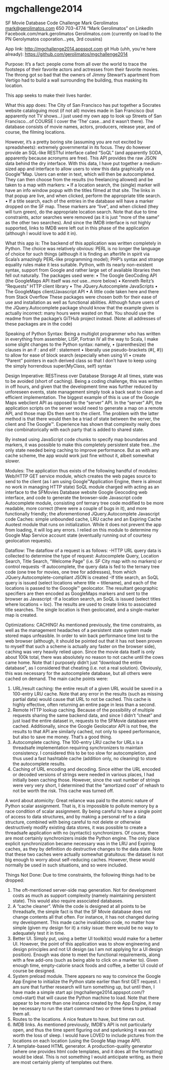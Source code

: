 mgchallenge2014
===============

SF Movie Database Code Challenge
Mark Gerolimatos
mark@gerolimatos.com
650 703-4774
“Mark Gerolimatos” on LinkedIn 
Facebook.com/mark.gerolimatos
Gerolimatos.com (currently on load to the PN Gerolymatos coporation…yes, 3rd cousins)

App link: http://mgchallenge2014.appspot.com
git Hub (uhh, you're here already): https://github.com/gerolimatos/mgchallenge2014


Purpose:
It’s a fact: people come from all over the world to trace the footsteps of their favorite actors and actresses from their favorite movies. The throng got so bad that the owners of Jimmy Stewart’s apartment from Vertigo had to build a wall surrounding the building, thus masking its location.

This app seeks to make their lives harder.

What this app does:
The City of San Francisco has put together a Socrates website cataloguing most (if not all) movies made in San Francisco (but apparently not TV shows…I just used my own app to look up Streets of San Francisco…of COURSE I cover the ‘The’ case…and it wasn’t there). The database consists of movie names, actors, producers, release year, and of course, the filming locations.

However, it’s a pretty boring site (assuming you are not excited by spreadsheets): extremely governmental in its focus. They do however provide an SQL-like RESTful interface called “SoQL” (and apparently SODA, apparently because acronyms are free). This API provides the raw JSON data behind the dry interface.
With this data, I have put together a medium-sized app and interface to allow users to view this data graphically on a Google™Map. Users can enter in text, which will then be autocompleted. They can then choose from the results (no freelancing allowed) and be taken to a map with markers:
•	If a location search, the (single) marker will have an info window popup with the titles filmed at that site. The links in that popup are live, and when clicked, perform the appropriate title search.
•	If a title search, each of the entries in the database will have a marker dropped on the SF map. These markers are “live”, and when clicked (they will turn green), do the appropriate location search.
Note that due to time constraints, actor searches were removed (as it is just “more of the same” as the other two searches). And since the IMDB interface is not highly supported, links to IMDB were left out in this phase of the application (although I would love to add it in).

What this app is:
The backend of this application was written completely in Python. The choice was relatively obvious: PERL is no longer the language of choice for such things (although it is finding an afterlife in spirit via Scala’s amazingly PERL-like programming model); PHP’s syntax and strange equality rules make it less suitable. Python, with its nearly non-existent syntax, support  from Google and rather large set of available libraries then fell out naturally. 
The packages used were:
•	The Google GeoCoding API (the GoogleMaps API itself was *not* use…more below)
•	Kenneth Reitz’s “Requests” HTTP client library
•	The JQuery.Autocomplete JavaScripts
•	The GoogleMaps client/Javascript API
•	A little code taken here and there from Stack Overflow
These packages were chosen both for their ease of use and installation as well as functional abilities. Although future users of the JQuery.Autocomplete package should know that the example given is actually incorrect: many hours were wasted on that. You should use the readme from the package’s GiTHub project instead.
(Note: all addresses of these packages are in the code)

Speaking of Python Syntax:
Being a multiglot programmer who has written in everything from assembler, LISP, Fortran IV all the way to Scala, I make some slight changes to the Python syntax: namely, 
•	(parenthesize) the clauses in an if : and elif : statement
•	liberally use pseudo-brackets (#{, #}) to allow for ease of block search (especially when using VI
•	create “Parent” pointers in each derived class so that I don’t have to keep using the simply horrendous super(MyClass, self) syntax

Design Imperative: RESTiness over Database Storage
At all times, state was to be avoided (short of caching). Being a coding challenge, this was written in off hours, and given that the development time was further reduced by unforeseen events, state management simply took a back seat to clean and efficient implementation. 
The biggest example of this is use of the Google Maps webclient API as opposed to the “server” API. In the “server” API, the application scripts on the server would need to generate a map on a remote API, and those map IDs then sent to the client. The problem with the latter method is that there would then be a triad of state between the server, the client and The Google™. Experience has shown that complexity really does rise combinatorically with each party that is added to shared state.

By instead using JavaScript code chunks to specify map boundaries and markers, it was possible to make this completely persistent state free…the only state needed being caching to improve performance. But as with any cache scheme, the app would work just fine without it, albeit somewhat slower.

Modules:
The application thus exists of the following handful of modules:
Web/HTTP GET service module, which creates the web pages source to send to the client (as I am using Google™Application Engine, there is almost no work in managing HTTP state)
SoQL module charged with acting as an interface to the SFMovies Database website
Google Geocoding web interface, and code to generate the browser-side Javascript code
Autocomplete module, consisting onf ternary tree code  modified to be more readable, more correct (there were a couple of bugs in it), and more functionally friendly; the aforementioned JQuery.Autocomplete Javascript code
Caches: simple unbounded cache, LRU cache and an Expiring Cache
Auotest module that runs on initialization. While it does not prevent the app from loading, it will log any errors. I relied on this module to determine my Google Map Service account state (eventually running out of courtesy geolocation requests).

Dataflow:
The dataflow of a request is as follows:
-HTTP URL query data is collected to determine the type of request: Autocomplete Query, Location Search, Title Search, “Welcome Page” (i.e. SF City map with no markers) or control requests
-If autocomplete, the query data is fed to the ternary tree code (one tree for movies, one tree for addresses), from which JQuery.Autocomplete-compliant JSON is created
-If title search, an SoQL query is issued (select locations where title = titlename), and each of the locations is passed to the Gooogle™ geolocator. The resultant geographic specifiers are then encoded as GoogleMaps markers and sent to the browser as Javascript
-If a location search, an SoQL is issued (select titles where locations = loc). The results are used to create links to associated title searches. The single location is then geolocated, and a single-marker map is created.

Optimizations: CACHING!
As mentioned previously, the time constraints, as well as the management headaches of a persistent state system made stored maps unfeasible. In order to win back performance time lost to the web browser (although, it should be pointed out that it has not been proven to myself that such a scheme is actually any faster on the browser side), caching was very heavily relied upon. Since the movie data itself is only about 100k total, there was absolutely no reason to not cache until the cows came home. Note that I purposely didn’t just “download the entire database”, as I considered that cheating (i.e. not a real solution). Obviously, this was necessary for the autocomplete database, but all others were cached on demand.
The main cache points were:
1)	URL/result caching: the entire result of a given URL would be saved in a 100-entry LRU cache. Note that any error in the results (such as missing partial data) would cause that URL to not be cached. This cache is highly effective, often returning an entire page in less than a second.
2)	Remote HTTP lookup caching. Because of the possibility of multiple requests sharing the same backend data, and since I didn’t “cheat” and just load the entire dataset in, requests to the SFMovie database were cached. Additionally, since the Google Geolocator API is not free, the results to that API are similarly cached, not only to speed performance, but also to save me money. That’s a good thing.
3)	Autocomplete caching. The 100-entry LRU cache for URLs is a threadsafe implementation requiring synchronizers to maintain consistency. I considered this to be too slow for autocompletion, and thus used a fast hashtable cache  (addition only, no cleaning) to store the autocomplete results.
4)	Caching of URL encoding and decoding. Since either the URL encoded or decoded versions of strings were needed in various places, I had initially been caching those. However, since the vast number of strings were very very short, I determined that the “amortized cost” of rehash to not be worth the risk. This cache was turned off.

A word about atomicity:
Great reliance was paid to the atomic nature of Python scalar assignment. That is, it is impossible to pollute memory by a race condition of scalar assignment. By being careful to have a single point of access to data structures, and by making a personal ref to a data structure, combined with being careful to not delete or otherwise destructively modify existing data stores, it was possible to create a threadsafe application with no (syntactic) synchronizers. Of course, there are most certainly synchronizers inside the Python engine.
The only place explicit synchronization became necessary was in the LRU and Expiring caches, as they by definition do destructive changes to the data state. Note that these two caches were actually somewhat gratuitous: the dataset is not big enough to worry about self-reducing caches. However, these would normally be used in such situations, and so were included.

Things Not Done:
Due to time constraints, the following things had to be dropped:
1)	The oft-mentioned server-side map generation. Not for development costs as much as support complexity (namely maintaining persistent state). This would also require associated databases.
2)	A “cache cleaner”. While the code is designed at all points to be threadsafe, the simple fact is that the SF Movie database does not change contents all that often. For instance, it has not changed during my development. This made cache invalidation code, no matter how simple (given my design for it) a risky issue: there would be no way to adequately test it in time.
3)	Better UI. Simply put, using a better UI toolkit(s) would make for a better UI. However, the point of this application was to show engineering and design principles and not UI design (as I am not applying for a UI design position). Enough was done to meet the functional requirements, along with a few add-ons (such as being able to click on a marker to). Given enough time, empty-calorie snack foods and coffee, a better UI could of course be designed.
4)	System preload module. There appears no way to convince the Google App Engine to initialize the Python state earlier than first GET request. I am sure that further research will turn something up, but until then, I have made a simple start api (mgchallenge2014.appspot.com/?cmd=start)  that will cause the Python machine to load. Note that there appear to be more than one instance created by the App Engine, it may be necessary to run the start command two or three times to preload them all.
5) Routes to the locations. A nice feature to have, but time ran out.
6) IMDB links. As mentioned previously, IMDB's API is not particularly open, and thus the time spent figuring out and spelunking it was not worth the loss of sleep. I would have LOVED to include pictures from the locations on each location (using the Google Map image API).
7) A template-based HTML generator. A production-quality generator (where one provides html code templates, and it does all
the formatting) would be ideal. This is not something I would anticipate writing, as there are most certainly plenty of
templates out there.


